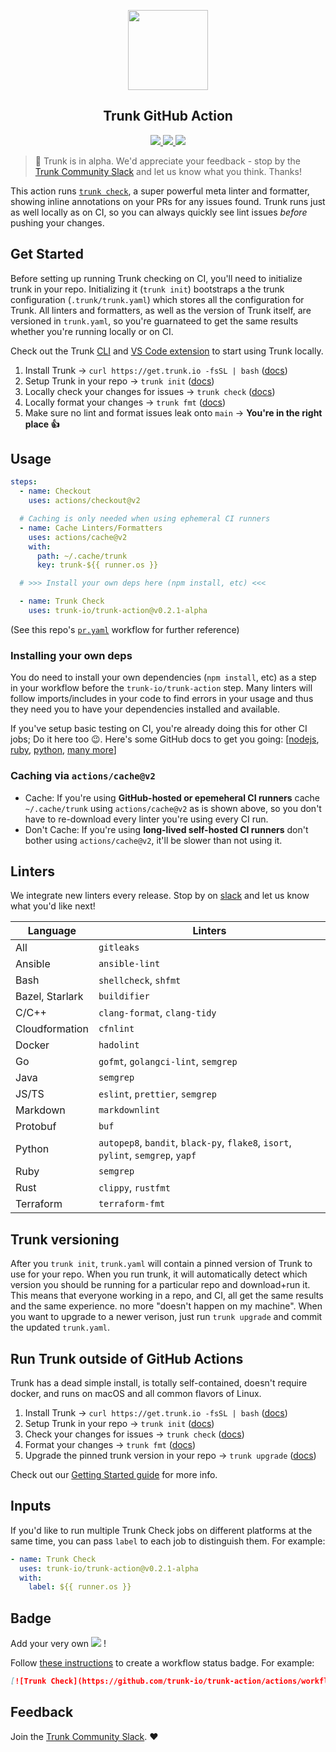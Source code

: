 <!-- trunk-ignore(markdownlint/MD041) -->
<p align="center">
  <a href="https://docs.trunk.io">
    <img height="128" src="https://static.trunk.io/assets/vscode_icon.png" />
  </a>
</p>
<h2 align="center">Trunk GitHub Action</h2>
<p align="center">
  <a href="https://trunk.io">
    <img src="https://github.com/trunk-io/trunk-action/actions/workflows/pr.yaml/badge.svg"/>
  </a>
  <a href="https://slack.trunk.io">
    <img src="https://img.shields.io/badge/slack-community-blue?logo=slack"/>
  </a>
  <a href="https://docs.trunk.io">
    <img src="https://img.shields.io/badge/docs-7f7fcc?logo=readthedocs&labelColor=555555&logoColor=ffffff"/>
  </a>
</p>

> 🎉 Trunk is in alpha. We'd appreciate your feedback - stop by the
> [Trunk Community Slack](https://slack.trunk.io/) and let us know what you think. Thanks!

This action runs [`trunk check`](https://trunk.io), a super powerful meta linter and formatter, showing inline annotations on your PRs for any issues found. Trunk runs just as well locally as on CI, so you can always quickly see lint issues _before_ pushing your changes.

## Get Started

Before setting up running Trunk checking on CI, you'll need to initialize trunk in your repo. Initializing it (`trunk init`) bootstraps a the trunk configuration (`.trunk/trunk.yaml`) which stores all the configuration for Trunk. All linters and formatters, as well as the version of Trunk itself, are versioned in `trunk.yaml`, so you're guarnateed to get the same results whether you're running locally or on CI.

Check out the Trunk [CLI](https://docs.trunk.io/getting-started) and [VS Code extension](https://marketplace.visualstudio.com/items?itemName=Trunk.io) to start using Trunk locally.

1. Install Trunk → `curl https://get.trunk.io -fsSL | bash` ([docs](https://docs.trunk.io/getting-started))
2. Setup Trunk in your repo → `trunk init` ([docs](https://docs.trunk.io/getting-started))
3. Locally check your changes for issues → `trunk check` ([docs](https://docs.trunk.io/check))
4. Locally format your changes → `trunk fmt` ([docs](https://docs.trunk.io/using-trunk/cli-commands))
5. Make sure no lint and format issues leak onto `main` → **You're in the right place 👍**

## Usage

```yaml
steps:
  - name: Checkout
    uses: actions/checkout@v2

  # Caching is only needed when using ephemeral CI runners
  - name: Cache Linters/Formatters
    uses: actions/cache@v2
    with:
      path: ~/.cache/trunk
      key: trunk-${{ runner.os }}

  # >>> Install your own deps here (npm install, etc) <<<

  - name: Trunk Check
    uses: trunk-io/trunk-action@v0.2.1-alpha
```

(See this repo's [`pr.yaml`](https://github.com/trunk-io/trunk-action/blob/main/.github/workflows/pr.yaml) workflow for further reference)

### Installing your own deps

You do need to install your own dependencies (`npm install`, etc) as a step in your workflow before the `trunk-io/trunk-action` step. Many linters will follow imports/includes in your code to find errors in your usage and thus they need you to have your dependencies installed and available.

If you've setup basic testing on CI, you're already doing this for other CI jobs; Do it here too 😉. Here's some GitHub docs to get you going: [[nodejs](https://docs.github.com/en/actions/guides/building-and-testing-nodejs), [ruby](https://docs.github.com/en/actions/guides/building-and-testing-ruby), [python](https://docs.github.com/en/actions/guides/building-and-testing-python), [many more](https://docs.github.com/en/actions/guides/about-continuous-integration)]

### Caching via `actions/cache@v2`

- Cache: If you're using **GitHub-hosted or epemeheral CI runners** cache `~/.cache/trunk` using `actions/cache@v2` as is shown above, so you don't have to re-download every linter you're using every CI run.
- Don't Cache: If you're using **long-lived self-hosted CI runners** don't bother using `actions/cache@v2`, it'll be slower than not using it.

## Linters

We integrate new linters every release. Stop by on [slack](https://slack.trunk.io/) and let us know what you'd like next!

| Language        | Linters                                                                          |
| --------------- | -------------------------------------------------------------------------------- |
| All             | `gitleaks`                                                                       |
| Ansible         | `ansible-lint`                                                                   |
| Bash            | `shellcheck`, `shfmt`                                                            |
| Bazel, Starlark | `buildifier`                                                                     |
| C/C++           | `clang-format`, `clang-tidy`                                                     |
| Cloudformation  | `cfnlint`                                                                        |
| Docker          | `hadolint`                                                                       |
| Go              | `gofmt`, `golangci-lint`, `semgrep`                                              |
| Java            | `semgrep`                                                                        |
| JS/TS           | `eslint`, `prettier`, `semgrep`                                                  |
| Markdown        | `markdownlint`                                                                   |
| Protobuf        | `buf`                                                                            |
| Python          | `autopep8`, `bandit`, `black-py`, `flake8`, `isort`, `pylint`, `semgrep`, `yapf` |
| Ruby            | `semgrep`                                                                        |
| Rust            | `clippy`, `rustfmt`                                                              |
| Terraform       | `terraform-fmt`                                                                  |

## Trunk versioning

After you `trunk init`, `trunk.yaml` will contain a pinned version of Trunk to use for your repo. When you run trunk, it will automatically detect which version you should be running for a particular repo and download+run it. This means that everyone working in a repo, and CI, all get the same results and the same experience. no more "doesn't happen on my machine". When you want to upgrade to a newer verison, just run `trunk upgrade` and commit the updated `trunk.yaml`.

## Run Trunk outside of GitHub Actions

Trunk has a dead simple install, is totally self-contained, doesn't require docker, and runs on macOS and all common flavors of Linux.

1. Install Trunk → `curl https://get.trunk.io -fsSL | bash` ([docs](https://docs.trunk.io/getting-started))
2. Setup Trunk in your repo → `trunk init` ([docs](https://docs.trunk.io/getting-started))
3. Check your changes for issues → `trunk check` ([docs](https://docs.trunk.io/check))
4. Format your changes → `trunk fmt` ([docs](https://docs.trunk.io/using-trunk/cli-commands))
5. Upgrade the pinned trunk version in your repo → `trunk upgrade` ([docs](https://docs.trunk.io/using-trunk/cli-commands))

Check out our [Getting Started guide](https://docs.trunk.io/getting-started) for more info.

## Inputs

If you'd like to run multiple Trunk Check jobs on different platforms at the same time, you can pass `label` to each job to distinguish them. For example:

```yaml
- name: Trunk Check
  uses: trunk-io/trunk-action@v0.2.1-alpha
  with:
    label: ${{ runner.os }}
```

## Badge

Add your very own [![](https://github.com/trunk-io/trunk-action/actions/workflows/pr.yaml/badge.svg)](https://trunk.io) !

Follow [these instructions](https://docs.github.com/en/actions/monitoring-and-troubleshooting-workflows/adding-a-workflow-status-badge) to create a workflow status badge. For example:

```markdown
[![Trunk Check](https://github.com/trunk-io/trunk-action/actions/workflows/pr.yaml/badge.svg)](https://trunk.io)
```

## Feedback

Join the [Trunk Community Slack](https://slack.trunk.io/). ❤️
